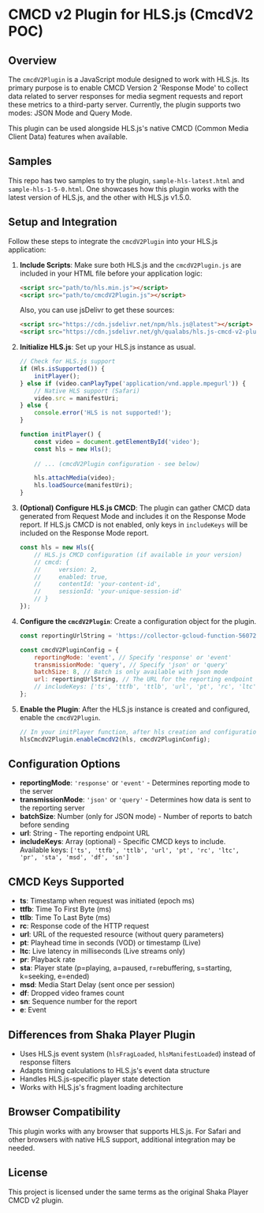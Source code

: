 # CMCD v2 Plugin for HLS.js (CmcdV2 POC)

## Overview

The `cmcdV2Plugin` is a JavaScript module designed to work with HLS.js. Its primary purpose is to enable CMCD Version 2 'Response Mode' to collect data related to server responses for media segment requests and report these metrics to a third-party server. Currently, the plugin supports two modes: JSON Mode and Query Mode.

This plugin can be used alongside HLS.js's native CMCD (Common Media Client Data) features when available.

## Samples

This repo has two samples to try the plugin, `sample-hls-latest.html` and `sample-hls-1-5-0.html`. One showcases how this plugin works with the latest version of HLS.js, and the other with HLS.js v1.5.0.

## Setup and Integration

Follow these steps to integrate the `cmcdV2Plugin` into your HLS.js application:

1. **Include Scripts**:
   Make sure both HLS.js and the `cmcdV2Plugin.js` are included in your HTML file before your application logic:
   ```html
   <script src="path/to/hls.min.js"></script>
   <script src="path/to/cmcdV2Plugin.js"></script>
   ```

   Also, you can use jsDelivr to get these sources:
   ```html
   <script src="https://cdn.jsdelivr.net/npm/hls.js@latest"></script>
   <script src="https://cdn.jsdelivr.net/gh/qualabs/hls.js-cmcd-v2-plugin/cmcdV2Plugin.js"></script>
   ```

2. **Initialize HLS.js**:
   Set up your HLS.js instance as usual.
   ```javascript
   // Check for HLS.js support
   if (Hls.isSupported()) {
       initPlayer();
   } else if (video.canPlayType('application/vnd.apple.mpegurl')) {
       // Native HLS support (Safari)
       video.src = manifestUri;
   } else {
       console.error('HLS is not supported!');
   }

   function initPlayer() {
       const video = document.getElementById('video');
       const hls = new Hls();
       
       // ... (cmcdV2Plugin configuration - see below)

       hls.attachMedia(video);
       hls.loadSource(manifestUri);
   }
   ```

3. **(Optional) Configure HLS.js CMCD**:
   The plugin can gather CMCD data generated from Request Mode and includes it on the Response Mode report. If HLS.js CMCD is not enabled, only keys in `includeKeys` will be included on the Response Mode report.
   ```javascript
   const hls = new Hls({
       // HLS.js CMCD configuration (if available in your version)
       // cmcd: {
       //     version: 2,
       //     enabled: true,
       //     contentId: 'your-content-id',
       //     sessionId: 'your-unique-session-id'
       // }
   });
   ```

4. **Configure the `cmcdV2Plugin`**:
   Create a configuration object for the plugin.
   ```javascript
   const reportingUrlString = 'https://collector-gcloud-function-560723680185.us-east1.run.app/cmcd/response-mode';
   
   const cmcdV2PluginConfig = {
       reportingMode: 'event', // Specify 'response' or 'event'
       transmissionMode: 'query', // Specify 'json' or 'query'
       batchSize: 8, // Batch is only available with json mode
       url: reportingUrlString, // The URL for the reporting endpoint
       // includeKeys: ['ts', 'ttfb', 'ttlb', 'url', 'pt', 'rc', 'ltc'] // Will send all keys if not configured
   };
   ```

5. **Enable the Plugin**:
   After the HLS.js instance is created and configured, enable the `cmcdV2Plugin`.
   ```javascript
   // In your initPlayer function, after hls creation and configuration:
   hlsCmcdV2Plugin.enableCmcdV2(hls, cmcdV2PluginConfig);
   ```

## Configuration Options
- **reportingMode**: `'response'` or `'event'` - Determines reporting mode to the server
- **transmissionMode**: `'json'` or `'query'` - Determines how data is sent to the reporting server
- **batchSize**: Number (only for JSON mode) - Number of reports to batch before sending
- **url**: String - The reporting endpoint URL
- **includeKeys**: Array (optional) - Specific CMCD keys to include. Available keys: `['ts', 'ttfb', 'ttlb', 'url', 'pt', 'rc', 'ltc', 'pr', 'sta', 'msd', 'df', 'sn']`

## CMCD Keys Supported

- **ts**: Timestamp when request was initiated (epoch ms)
- **ttfb**: Time To First Byte (ms)
- **ttlb**: Time To Last Byte (ms)
- **rc**: Response code of the HTTP request
- **url**: URL of the requested resource (without query parameters)
- **pt**: Playhead time in seconds (VOD) or timestamp (Live)
- **ltc**: Live latency in milliseconds (Live streams only)
- **pr**: Playback rate
- **sta**: Player state (p=playing, a=paused, r=rebuffering, s=starting, k=seeking, e=ended)
- **msd**: Media Start Delay (sent once per session)
- **df**: Dropped video frames count
- **sn**: Sequence number for the report
- **e**: Event

## Differences from Shaka Player Plugin

- Uses HLS.js event system (`hlsFragLoaded`, `hlsManifestLoaded`) instead of response filters
- Adapts timing calculations to HLS.js's event data structure
- Handles HLS.js-specific player state detection
- Works with HLS.js's fragment loading architecture

## Browser Compatibility

This plugin works with any browser that supports HLS.js. For Safari and other browsers with native HLS support, additional integration may be needed.

## License

This project is licensed under the same terms as the original Shaka Player CMCD v2 plugin.
